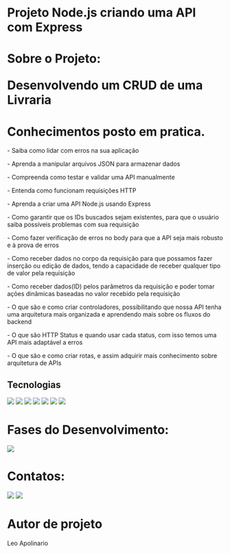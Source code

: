
<h1>Projeto Node.js criando uma API com Express</h1>

<h1>Sobre o Projeto:<p> Desenvolvendo um CRUD de uma Livraria</p></h1>



<h1>Conhecimentos posto em pratica.</h1>
<p>- Saiba como lidar com erros na sua aplicação</p>
<p>- Aprenda a manipular arquivos JSON para armazenar dados</p>
<p>- Compreenda como testar e validar uma API manualmente</p>
<p>- Entenda como funcionam requisições HTTP</p>
<p>- Aprenda a criar uma API Node.js usando Express</p>
<p>- Como garantir que os IDs buscados sejam existentes, para que o usuário saiba possíveis problemas com sua requisição</p>
<p>- Como fazer verificação de erros no body para que a API seja mais robusto e à prova de erros</p>
<p>- Como receber dados no corpo da requisição para que possamos fazer inserção ou edição de dados, tendo a capacidade de receber qualquer tipo de valor pela requisição</p>
<p>- Como receber dados(ID) pelos parâmetros da requisição e poder tomar ações dinâmicas baseadas no valor recebido pela requisição</p>
<p>- O que são e como criar controladores, possibilitando que nossa API tenha uma arquitetura mais organizada e aprendendo mais sobre os fluxos do backend</p>
<p>- O que são HTTP Status e quando usar cada status, com isso temos uma API mais adaptável a erros </p>
<p>- O que são e como criar rotas, e assim adquirir mais conhecimento sobre arquitetura de APIs</p>


  

##  Tecnologias
<div>
  <img src="https://img.shields.io/badge/vscode-00BFFF?style=for-the-badge&logo=visualstudio&logoColor=black">
  <img src="https://img.shields.io/badge/node.js-008000?style=for-the-badge&logo=node.js&logoColor=black">
  <img src="https://img.shields.io/badge/typescript-88bcd1?style=for-the-badge&logo=typescript&logoColor=black">
  <img src="https://img.shields.io/badge/JavaScript-F7DF1E?style=for-the-badge&logo=javascript&logoColor=black">
  <img src="https://img.shields.io/badge/insomnia-9900FF?style=for-the-badge&logo=insomnia&logoColor=black">
  <img src="https://img.shields.io/badge/Git-FF3300?style=for-the-badge&logo=Git&logoColor=black">
  <img src="https://img.shields.io/badge/Github-808080?style=for-the-badge&logo=Github&logoColor=black">

  
</div>
 <h1>Fases do Desenvolvimento:</h1>

</div>
<p align="right , float: right">
<img loading="lazy" src="http://img.shields.io/static/v1?label=STATUS&message=Back-End%20Em-Desenvolvimento&color=F7DF1E&style=for-the-badge"/>
</p>


 <h1>Contatos:</h1>

<div>
<a href = "leosantosap@outlook.com"><img loading="lazy" src="https://img.shields.io/badge/outlook-D14836?style=for-the-badge&logo=outlook&logoColor=white" target="_blank"></a>
<a href="https://www.linkedin.com/in/leobaldo-apolinario" target="_blank">
  <img loading="lazy" src="https://img.shields.io/badge/-LinkedIn-%230077B5?style=for-the-badge&logo=linkedin&logoColor=white" target="_blank"></a> 

</div>

<h1>Autor de projeto</h1>

Leo Apolinario







 
 
